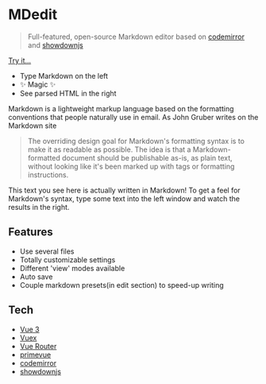 # MDedit
> Full-featured, open-source Markdown editor based on [codemirror](https://codemirror.net/index.html) and [showdownjs](http://showdownjs.com/)

[Try it...](https://ic3top.github.io/MD-editor/dist/)  

* Type Markdown on the left 
* ✨ Magic ✨
* See parsed HTML in the right


Markdown is a lightweight markup language based on the formatting conventions that people naturally use in email. As John Gruber writes on the Markdown site

> The overriding design goal for Markdown's formatting syntax is to make it as readable as possible. The idea is that a Markdown-formatted document should be publishable as-is, as plain text, without looking like it's been marked up with tags or formatting instructions.

This text you see here is actually written in Markdown! To get a feel for Markdown's syntax, type some text into the left window and watch the results in the right.

## Features
* Use several files
* Totally customizable settings
* Different 'view' modes available
* Auto save
* Couple markdown presets(in edit section) to speed-up writing

## Tech
* [Vue 3](https://vuejs.org/v2/guide/)
* [Vuex](https://vuex.vuejs.org/guide/modules.html#namespacing)
* [Vue Router](https://router.vuejs.org/)
* [primevue](https://www.primefaces.org/primevue/)
* [codemirror](https://codemirror.net/index.html)
* [showdownjs](http://showdownjs.com/)
